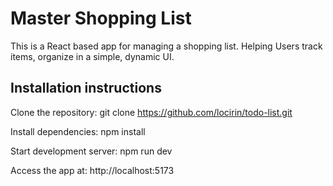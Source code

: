 # Master Shopping List

This is a React based app for managing a shopping list. Helping Users track items, organize in a simple, dynamic UI.

## Installation instructions

Clone the repository:
git clone https://github.com/locirin/todo-list.git

Install dependencies:
npm install

Start development server:
npm run dev

Access the app at:
http://localhost:5173
